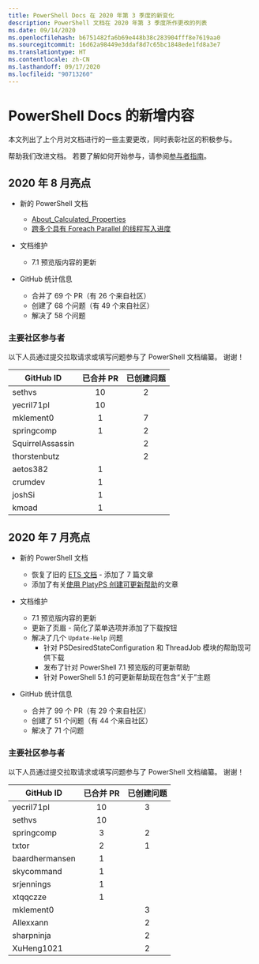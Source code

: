 ```yaml
---
title: PowerShell Docs 在 2020 年第 3 季度的新变化
description: PowerShell 文档在 2020 年第 3 季度所作更改的列表
ms.date: 09/14/2020
ms.openlocfilehash: b6751482fa6b69e448b38c283904fff8e7619aa0
ms.sourcegitcommit: 16d62a98449e3ddaf8d7c65bc1848ede1fd8a3e7
ms.translationtype: HT
ms.contentlocale: zh-CN
ms.lasthandoff: 09/17/2020
ms.locfileid: "90713260"
---
```

# <a name="whats-new-in-powershell-docs"></a>PowerShell Docs 的新增内容

本文列出了上个月对文档进行的一些主要更改，同时表彰社区的积极参与。

帮助我们改进文档。 若要了解如何开始参与，请参阅[参与者指南][contrib]。

## <a name="2020-august-highlights"></a>2020 年 8 月亮点

- 新的 PowerShell 文档
  - [About_Calculated_Properties](/powershell/module/microsoft.powershell.core/about/about_calculated_properties)
  - [跨多个具有 Foreach Parallel 的线程写入进度](/powershell/scripting/learn/deep-dives/write-progress-across-multiple-threads)
- 文档维护
  - 7\.1 预览版内容的更新

- GitHub 统计信息
  - 合并了 69 个 PR（有 26 个来自社区）
  - 创建了 68 个问题（有 49 个来自社区）
  - 解决了 58 个问题

### <a name="top-community-contributors"></a>主要社区参与者

以下人员通过提交拉取请求或填写问题参与了 PowerShell 文档编纂。 谢谢！

|    GitHub ID     | 已合并 PR | 已创建问题 |
| ---------------- | :--------: | :-----------: |
| sethvs           |     10     |       2       |
| yecril71pl       |     10     |               |
| mklement0        |     1      |       7       |
| springcomp       |     1      |       2       |
| SquirrelAssassin |            |       2       |
| thorstenbutz     |            |       2       |
| aetos382         |     1      |               |
| crumdev          |     1      |               |
| joshSi           |     1      |               |
| kmoad            |     1      |               |

## <a name="2020-july-highlights"></a>2020 年 7 月亮点

- 新的 PowerShell 文档
  - 恢复了旧的 [ETS 文档](/powershell/scripting/developer/ets/overview) - 添加了 7 篇文章
  - 添加了有关[使用 PlatyPS 创建可更新帮助](/powershell/scripting/dev-cross-plat/create-help-using-platyps)的文章
- 文档维护
  - 7\.1 预览版内容的更新
  - 更新了页眉 - 简化了菜单选项并添加了下载按钮
  - 解决了几个 `Update-Help` 问题
    - 针对 PSDesiredStateConfiguration 和 ThreadJob 模块的帮助现可供下载
    - 发布了针对 PowerShell 7.1 预览版的可更新帮助
    - 针对 PowerShell 5.1 的可更新帮助现在包含“关于”主题

- GitHub 统计信息
  - 合并了 99 个 PR（有 29 个来自社区）
  - 创建了 51 个问题（有 44 个来自社区）
  - 解决了 71 个问题

### <a name="top-community-contributors"></a>主要社区参与者

以下人员通过提交拉取请求或填写问题参与了 PowerShell 文档编纂。 谢谢！

|   GitHub ID    | 已合并 PR | 已创建问题 |
| -------------- | :--------: | :-----------: |
| yecril71pl     |     10     |       3       |
| sethvs         |     10     |               |
| springcomp     |     3      |       2       |
| txtor          |     2      |       1       |
| baardhermansen |     1      |               |
| skycommand     |     1      |               |
| srjennings     |     1      |               |
| xtqqczze       |     1      |               |
| mklement0      |            |       3       |
| Allexxann      |            |       2       |
| sharpninja     |            |       2       |
| XuHeng1021     |            |       2       |

<!-- Link references -->
[contrib]: contributing/overview.md
